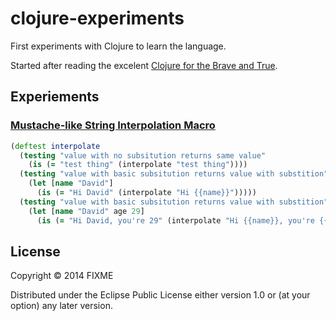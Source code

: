 # clojure-experiments

First experiments with Clojure to learn the language.

Started after reading the excelent [Clojure for the Brave and True](http://www.braveclojure.com).

## Experiements

### [Mustache-like String Interpolation Macro](src/clojure_experiments/interpolate.clj)

```clojure
(deftest interpolate
  (testing "value with no subsitution returns same value"
    (is (= "test thing" (interpolate "test thing"))))
  (testing "value with basic subsitution returns value with substition"
    (let [name "David"]
      (is (= "Hi David" (interpolate "Hi {{name}}")))))
  (testing "value with basic subsitution returns value with substition"
    (let [name "David" age 29]
      (is (= "Hi David, you're 29" (interpolate "Hi {{name}}, you're {{age}}"))))))
```

## License

Copyright © 2014 FIXME

Distributed under the Eclipse Public License either version 1.0 or (at
your option) any later version.
